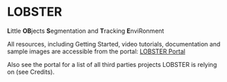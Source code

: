 # LOBSTER
**L**ittle **OB**jects **S**egmentation and **T**racking **E**nviRonment

All resources, including Getting Started, video tutorials, documentation and sample images are accessible from the portal:
[LOBSTER Portal](https://sebastients.github.io)

Also see the portal for a list of all third parties projects LOBSTER is relying on (see Credits).
